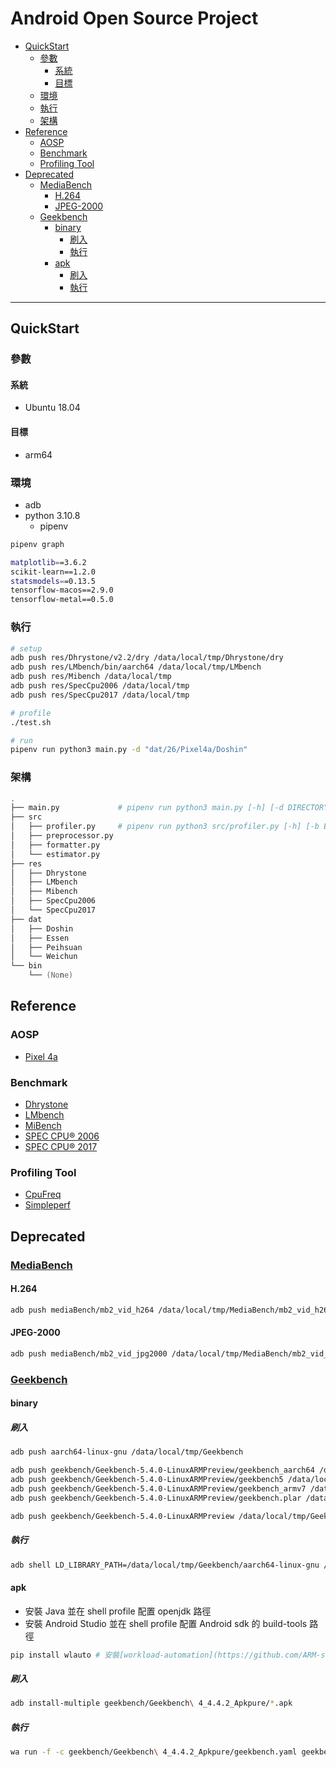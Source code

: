 # Android Open Source Project

<!-- vim-markdown-toc GFM -->

* [QuickStart](#quickstart)
    - [參數](#參數)
        + [系統](#系統)
        + [目標](#目標)
    - [環境](#環境)
    - [執行](#執行)
    - [架構](#架構)
* [Reference](#reference)
    - [AOSP](#aosp)
    - [Benchmark](#benchmark)
    - [Profiling Tool](#profiling-tool)
* [Deprecated](#deprecated)
    - [MediaBench](#mediabench)
        + [H.264](#h264)
        + [JPEG-2000](#jpeg-2000)
    - [Geekbench](#geekbench)
        + [binary](#binary)
            * [刷入](#刷入)
            * [執行](#執行-1)
        + [apk](#apk)
            * [刷入](#刷入-1)
            * [執行](#執行-2)

<!-- vim-markdown-toc -->

---

## QuickStart

### 參數

#### 系統

-   Ubuntu 18.04

#### 目標

-   arm64

### 環境

-   adb
-   python 3.10.8
    -   pipenv

```zsh
pipenv graph

matplotlib==3.6.2
scikit-learn==1.2.0
statsmodels==0.13.5
tensorflow-macos==2.9.0
tensorflow-metal==0.5.0
```

### 執行

```zsh
# setup
adb push res/Dhrystone/v2.2/dry /data/local/tmp/Dhrystone/dry
adb push res/LMbench/bin/aarch64 /data/local/tmp/LMbench
adb push res/Mibench /data/local/tmp
adb push res/SpecCpu2006 /data/local/tmp
adb push res/SpecCpu2017 /data/local/tmp

# profile
./test.sh

# run
pipenv run python3 main.py -d "dat/26/Pixel4a/Doshin"
```

### 架構

```zsh
.
├── main.py             # pipenv run python3 main.py [-h] [-d DIRECTORY]
├── src
│   ├── profiler.py     # pipenv run python3 src/profiler.py [-h] [-b BENCHMARK] [-o OUTPUTFILE]
│   ├── preprocessor.py
│   ├── formatter.py
│   └── estimator.py
├── res
│   ├── Dhrystone
│   ├── LMbench
│   ├── Mibench
│   ├── SpecCpu2006
│   └── SpecCpu2017
├── dat
│   ├── Doshin
│   ├── Essen
│   ├── Peihsuan
│   └── Weichun
└── bin
    └── (None)
```

## Reference

### AOSP

-   [Pixel 4a](doc/aosp.md)

### Benchmark

-   [Dhrystone](https://github.com/misakisuna705/Dhrystone)
-   [LMbench](https://github.com/misakisuna705/LMbench)
-   [MiBench](https://github.com/misakisuna705/MiBench)
-   [SPEC CPU® 2006](https://github.com/misakisuna705/SPEC-CPU-2006)
-   [SPEC CPU® 2017](https://github.com/misakisuna705/SPEC-CPU-2017)

### Profiling Tool

-   [CpuFreq](doc/cpufreq.md)
-   [Simpleperf](https://github.com/misakisuna705/Simpleperf)

## Deprecated

### [MediaBench](https://github.com/misakisuna705/MediaBench)

#### H.264

```zsh
adb push mediaBench/mb2_vid_h264 /data/local/tmp/MediaBench/mb2_vid_h264
```

#### JPEG-2000

```zsh
adb push mediaBench/mb2_vid_jpg2000 /data/local/tmp/MediaBench/mb2_vid_jpg2000
```

### [Geekbench](https://github.com/misakisuna705/Geekbench)

#### binary

##### 刷入

```zsh
adb push aarch64-linux-gnu /data/local/tmp/Geekbench

adb push geekbench/Geekbench-5.4.0-LinuxARMPreview/geekbench_aarch64 /data/local/tmp/Geekbench
adb push geekbench/Geekbench-5.4.0-LinuxARMPreview/geekbench5 /data/local/tmp/Geekbench
adb push geekbench/Geekbench-5.4.0-LinuxARMPreview/geekbench_armv7 /data/local/tmp/Geekbench
adb push geekbench/Geekbench-5.4.0-LinuxARMPreview/geekbench.plar /data/local/tmp/Geekbench

adb push geekbench/Geekbench-5.4.0-LinuxARMPreview /data/local/tmp/Geekbench
```

##### 執行

```zsh
adb shell LD_LIBRARY_PATH=/data/local/tmp/Geekbench/aarch64-linux-gnu /data/local/tmp/Geekbench/aarch64-linux-gnu/ld-linux-aarch64.so.1 /data/local/tmp/Geekbench/Geekbench-5.4.0-LinuxARMPreview/geekbench_aarch64
```

#### apk

-   安裝 Java 並在 shell profile 配置 openjdk 路徑
-   安裝 Android Studio 並在 shell profile 配置 Android sdk 的 build-tools 路徑

```zsh
pip install wlauto # 安裝[workload-automation](https://github.com/ARM-software/workload-automation)
```

##### 刷入

```zsh
adb install-multiple geekbench/Geekbench\ 4_4.4.2_Apkpure/*.apk
```

##### 執行

```zsh
wa run -f -c geekbench/Geekbench\ 4_4.4.2_Apkpure/geekbench.yaml geekbench
```
